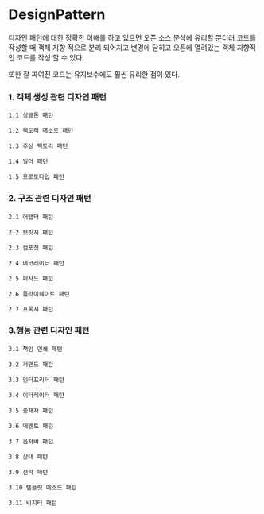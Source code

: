
# DesignPattern

디자인 패턴에 대한 정확한 이해를 하고 있으면 오픈 소스 분석에 유리할 뿐더러
코드를 작성할 때 객체 지향 적으로 분리 되어지고 변경에 닫히고 오픈에 열려있는 
객체 지향적인 코드를 작성 할 수 있다.

또한 잘 짜여진 코드는 유지보수에도 훨씬 유리한 점이 있다. </br>

### 1. 객체 생성 관련 디자인 패턴 

    1.1 싱글톤 패턴

    1.2 팩토리 메소드 패턴

    1.3 추상 팩토리 패턴

    1.4 빌더 패턴

    1.5 프로토타입 패턴

### 2. 구조 관련 디자인 패턴

    2.1 어탭터 패턴

    2.2 브릿지 패턴

    2.3 컴포짓 패턴

    2.4 데코레이터 패턴

    2.5 퍼사드 패턴

    2.6 플라이웨이트 패턴

    2.7 프록시 패턴

### 3.행동 관련 디자인 패턴

    3.1 책임 연쇄 패턴

    3.2 커맨드 패턴

    3.3 인터프리터 패턴

    3.4 이터레이터 패턴

    3.5 중재자 패턴

    3.6 메멘토 패턴

    3.7 옵저버 패턴

    3.8 상태 패턴

    3.9 전략 패턴

    3.10 템플릿 메소드 패턴

    3.11 비지터 패턴
